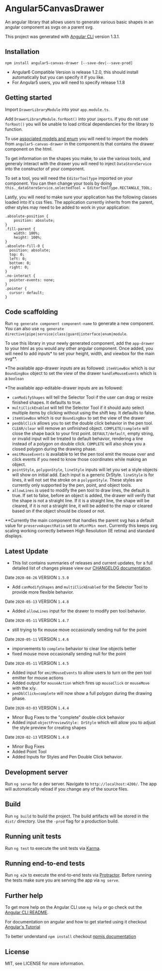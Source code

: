 # Angular5CanvasDrawer

An angular library that allows users to generate various basic shapes in an angular component as svgs on a parent svg.

This project was generated with [Angular CLI](https://github.com/angular/angular-cli) version 1.3.1.

## Installation

`npm install angular5-canvas-drawer [--save-dev|--save-prod]`
- Angular6 Compatible Version is release 1.2.0, this should install automatically but you can specify it if you like.
- For Angular5 users, you will need to specify release 1.1.8

## Getting started

Import `DrawerLibraryModule` into your `app.module.ts`.

Add `DrawerLibraryModule.forRoot()` into your `imports`. If you do not use `forRoot()` you will be unable to load critical dependancies for the library to function.

To use [associated models and enum](https://github.com/shivs25/angular5-canvas-drawer/tree/dev/src/app/drawer/models) you will need to import the models from `angular5-canvas-drawer` in the component.ts that contains the drawer component on the html.

To get information on the shapes you make, to use the various tools, and generaly interact with the drawer you will need to inject `DataStoreService` into the constructor of your component.

To set a tool, you will need the `EditorToolType` imported on your component. You can then change your tools by doing `this._dataStoreService.selectedTool = EditorToolType.RECTANGLE_TOOL;`

Lastly, you will need to make sure your application has the following classes loaded into it's css files. The application currently inherits from the parent, other styles may need to be added to work in your application:

    .absolute-position {
        position: absolute;
    }
    .fill-parent {
        width: 100%;
        height: 100%;
    }
    .absolute-fill-0 {
      position: absolute;
      top: 0;
      left: 0;
      bottom: 0;
      right: 0;
    }
    .no-interact {
      pointer-events: none;
    }
    .pointer {
      cursor: default;
    }

## Code scaffolding

Run `ng generate component component-name` to generate a new component. You can also use `ng generate directive|pipe|service|class|guard|interface|enum|module`.

To use this library in your newly generated component, add the `app-drawer` to your html as you would any other angular component. Once added, you will need to add inputs* to set your height, width, and viewbox for the main svg**.

*The available app-drawer inputs are as followed:
`itemViewBox` which is our `BoundingBox` object to set the view of the drawer
`handleMouseEvents` which is a `boolean`

*The available app-editable-drawer inputs are as followed:
- `canModifyShapes` will tell the Selector Tool if the user can drag or resize finished shapes. It defaults to true.
- `multiClickEnabled` will tell the Selector Tool if it should auto select multiple items by clicking without using the shift key. It defaults to false.
- `itemViewBox` which is our `BoundingBox` to set the view of the drawer
- `penDblClick` allows you to set the double click behavior in the pen tool. `CLEAR/clear` will remove an unfinished object. `COMPLETE/complete` will close the shape back to your first point. `DEFAULT/default`, empty string, or invalid input will be treated to default behavior, rendering a line instead of a polygon on double click. `COMPLETE` will also show you a closed polygon during the drawing phase.
- `emitMouseEvents` is available to let the pen tool emit the mouse over and click events if you need to know those coordinates while making an object.
- `pointStyle`, `polygonStyle`, `lineStyle` inputs will let you set a style objects will show on initial add. Each input is a generic DrStyle. `lineStyle` is for lines, it will not set the stroke on a `polygonStyle`. These styles are currently only supported by the pen, point, and object tools.
- `allowLines` is used to modify the pen tool to draw lines, the default is true. If set to false, before an object is added, the drawer will verify that the shape is not a straight line. If it is a straight line, the shape will be cleared, if it is not a straight line, it will be added to the map or cleared based on if the object should be closed or not.

**Currently the main component that handles the parent svg has a default value for `preserveAspectRatio` set to `xMinYMin meet`. Currently this keeps svg scaling working correctly between High Resolution (IE retina) and standard displays.

## Latest Update
- This list contains summaries of releases and current updates, for a full detailed list of changes please view our [CHANGELOG documentation](https://github.com/shivs25/angular5-canvas-drawer/blob/master/CHANGELOG). 

Date `2020-08-26` VERSION `1.5.0`
- Add `canModifyShapes` and `multiClickEnabled` for the Selector Tool to provide more flexible behavior.

Date `2020-05-13` VERSION `1.4.8`
- Added `allowLines` input for the drawer to modify pen tool behavior.

Date `2020-05-11` VERSION `1.4.7`
- still trying to fix mouse move occasionally sending null for the point

Date `2020-05-11` VERSION `1.4.6`
- imporvements to `complete` behavior to clear line objects better
- fixed mouse move occasionally sending null for the point

Date `2020-05-11` VERSION `1.4.5`
- Added input for `emitMouseEvents` to allow users to turn on the pen tool emitter for mouse actions
- Added output for `mouseAction` which fires up `mouseClick` or `mouseMove` with the x/y.
- `penDblClick=complete` will now show a full polygon during the drawing phase.

Date `2020-03-03` VERSION `1.4.4`
- Minor Bug Fixes to the "complete" double click behavior
- Added input `objectPreviewStyle: DrStyle` which will allow you to adjust the style preview for creating shapes

Date `2020-02-13` VERSION `1.4.0`
- Minor Bug Fixes
- Added Point Tool
- Added Inputs for Styles and Pen Double Click behavior.

## Development server

Run `ng serve` for a dev server. Navigate to `http://localhost:4200/`. The app will automatically reload if you change any of the source files.

## Build

Run `ng build` to build the project. The build artifacts will be stored in the `dist/` directory. Use the `-prod` flag for a production build.

## Running unit tests

Run `ng test` to execute the unit tests via [Karma](https://karma-runner.github.io).

## Running end-to-end tests

Run `ng e2e` to execute the end-to-end tests via [Protractor](http://www.protractortest.org/). Before running the tests make sure you are serving the app via `ng serve`.

## Further help

To get more help on the Angular CLI use `ng help` or go check out the [Angular CLI README](https://github.com/angular/angular-cli/blob/master/README.md).

For documentation on angular and how to get started using it checkout [Angular's Tutorial](https://angular.io/guide/quickstart)

To better understand `npm install` checkout [npmjs documentation](https://docs.npmjs.com/cli/install)

## License

MIT, see LICENSE for more information.
